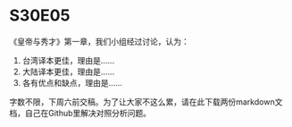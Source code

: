 # S30E05
《皇帝与秀才》第一章，我们小组经过讨论，认为：

1. 台湾译本更佳，理由是……
2. 大陆译本更佳，理由是……
3. 各有优点和缺点，理由是……

字数不限，下周六前交稿。为了让大家不这么累，请在此下载两份markdown文档，自己在Github里解决对照分析问题。
